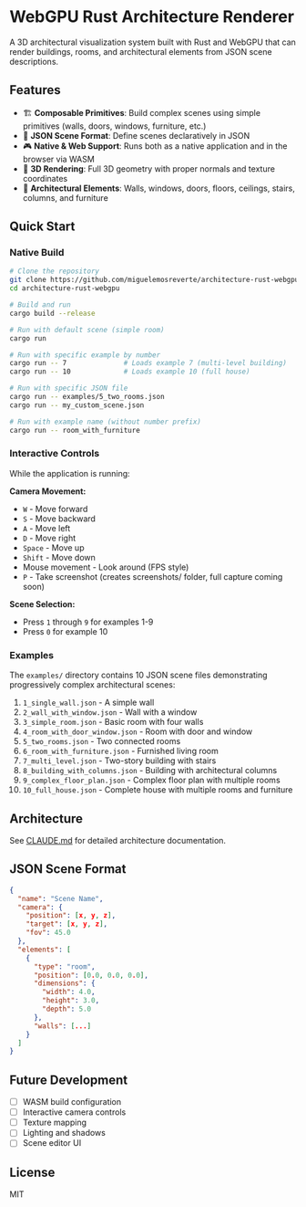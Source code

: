 # WebGPU Rust Architecture Renderer

A 3D architectural visualization system built with Rust and WebGPU that can render buildings, rooms, and architectural elements from JSON scene descriptions.

## Features

- 🏗️ **Composable Primitives**: Build complex scenes using simple primitives (walls, doors, windows, furniture, etc.)
- 📄 **JSON Scene Format**: Define scenes declaratively in JSON
- 🎮 **Native & Web Support**: Runs both as a native application and in the browser via WASM
- 🎨 **3D Rendering**: Full 3D geometry with proper normals and texture coordinates
- 📐 **Architectural Elements**: Walls, windows, doors, floors, ceilings, stairs, columns, and furniture

## Quick Start

### Native Build
```bash
# Clone the repository
git clone https://github.com/miguelemosreverte/architecture-rust-webgpu
cd architecture-rust-webgpu

# Build and run
cargo build --release

# Run with default scene (simple room)
cargo run

# Run with specific example by number
cargo run -- 7              # Loads example 7 (multi-level building)
cargo run -- 10             # Loads example 10 (full house)

# Run with specific JSON file
cargo run -- examples/5_two_rooms.json
cargo run -- my_custom_scene.json

# Run with example name (without number prefix)
cargo run -- room_with_furniture
```

### Interactive Controls

While the application is running:

**Camera Movement:**
- `W` - Move forward
- `S` - Move backward
- `A` - Move left
- `D` - Move right
- `Space` - Move up
- `Shift` - Move down
- Mouse movement - Look around (FPS style)
- `P` - Take screenshot (creates screenshots/ folder, full capture coming soon)

**Scene Selection:**
- Press `1` through `9` for examples 1-9
- Press `0` for example 10

### Examples

The `examples/` directory contains 10 JSON scene files demonstrating progressively complex architectural scenes:

1. `1_single_wall.json` - A simple wall
2. `2_wall_with_window.json` - Wall with a window
3. `3_simple_room.json` - Basic room with four walls
4. `4_room_with_door_window.json` - Room with door and window
5. `5_two_rooms.json` - Two connected rooms
6. `6_room_with_furniture.json` - Furnished living room
7. `7_multi_level.json` - Two-story building with stairs
8. `8_building_with_columns.json` - Building with architectural columns
9. `9_complex_floor_plan.json` - Complex floor plan with multiple rooms
10. `10_full_house.json` - Complete house with multiple rooms and furniture

## Architecture

See [CLAUDE.md](CLAUDE.md) for detailed architecture documentation.

## JSON Scene Format

```json
{
  "name": "Scene Name",
  "camera": {
    "position": [x, y, z],
    "target": [x, y, z],
    "fov": 45.0
  },
  "elements": [
    {
      "type": "room",
      "position": [0.0, 0.0, 0.0],
      "dimensions": {
        "width": 4.0,
        "height": 3.0,
        "depth": 5.0
      },
      "walls": [...]
    }
  ]
}
```

## Future Development

- [ ] WASM build configuration
- [ ] Interactive camera controls
- [ ] Texture mapping
- [ ] Lighting and shadows
- [ ] Scene editor UI

## License

MIT